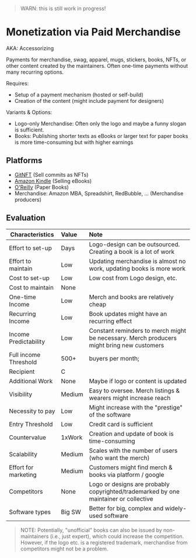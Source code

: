 > WARN: this is still work in progress!

# Monetization via Paid Merchandise
AKA: Accessorizing

Payments for merchandise, swag, apparel, mugs, stickers, books, NFTs, or other content created by the maintainers. Often one-time payments without many recurring options.

Requires:
* Setup of a payment mechanism (hosted or self-build)
* Creation of the content (might include payment for designers) 

Variants & Options:
* Logo-only Merchandise: Often only the logo and maybe a funny slogan is sufficient.
* Books: Publishing shorter texts as eBooks or larger text for paper books is more time-consuming but with higher earnings

## Platforms
* [GitNFT](https://gitnft.quine.sh/) (Sell commits as NFTs)
* [Amazon Kindle](https://www.amazon.com/b?node=154606011) (Selling eBooks)
* [O'Reilly](https://www.oreilly.com/) (Paper Books)
* Merchandise: Amazon MBA, Spreadshirt, RedBubble, ... (Merchandise producers)

## Evaluation

| Characteristics                   | Value  | Note |
| --------------------------------- |:------ |:---- |
| Effort to set-up                  | Days   | Logo-design can be outsourced. Creating a book is a lot of work
| Effort to maintain                | Low    | Updating merchandise is almost no work, updating books is more work
| Cost to set-up                    | Low    | Low cost from Logo design, etc.
| Cost to maintain                  | None   | 
| One-time Income                   | Low    | Merch and books are relatively cheap
| Recurring Income                  | Low    | Book updates might have an recurring effect 
| Income Predictability             | Low    | Constant reminders to merch might be necessary. Merch producers might bring new customers
| Full income Threshold             | 500+   | buyers per month; 
| Recipient                         | C      | 
| Additional Work                   | None   | Maybe if logo or content is updated
| Visibility                        | Medium | Easy to oversee. Merch listings & wearers might increase reach
| Necessity to pay                  | Low    | Might increase with the "prestige" of the software
| Entry Threshold                   | Low    | Credit card is sufficient
| Countervalue                      | 1xWork | Creation and update of book is time-consuming
| Scalability                       | Medium | Scales with the number of users (who want the merch)
| Effort for marketing              | Medium | Customers might find merch & books via platform / google
| Competitors                       | None   | Logo or designs are probably copyrighted/trademarked by one maintainer or collective
| Software types                    | Big SW | Better for big, complex and widely-used software

> NOTE: Potentially, "unofficial" books can also be issued by non-maintainers (i.e., just expert), which could increase the competition. However, if the logo etc. is a registered trademark, merchandise from competitors might not be a problem.